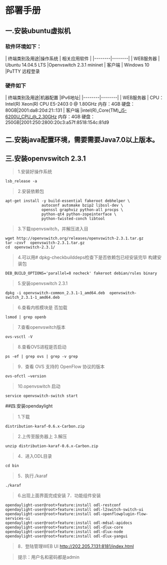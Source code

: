 # 部署手册
## 一.安装ubuntu虚拟机
### 软件环境如下：
| 终端类别及用途|操作系统 | 相关应用软件 |
|--------|--------|
|   WEB服务器    |  Ubuntu 14.04.5 LTS    |Openvswitch 2.3.1 mininet
|      客户端  | Windows 10 	  |PuTTY 远程登录
### 硬件如下
| 终端类别及用途|机器配置 |IPv6地址|
|--------|--------|
|   WEB服务器    |  CPU： Intel(R) Xeon(R) CPU E5-2403 0 @ 1.80GHz  内存：4GB  硬盘：80GB|2001:da8:20d:21::131
|      客户端  |intel(R)_Core(TM)_i5-6200U_CPU_@_2.30GHz  内存：4GB  硬盘：250GB|2001:250:2800:20c3:a57f:8518:154c:81d9
## 二.安装java配置环境，需要需要Java7.0以上版本。
## 三.安装openvswitch 2.3.1
>1.安装好操作系统
```
lsb_release -a
```
>2.安装依赖包
```
apt-get install -y build-essential fakeroot debhelper \
                autoconf automake bzip2 libssl-dev \
                openssl graphviz python-all procps \
                python-qt4 python-zopeinterface \
                python-twisted-conch libtool
```
>3.下载openvswitch，并解压进入目
```
wget http://openvswitch.org/releases/openvswitch-2.3.1.tar.gz
tar –zxvf  openvswitch-2.3.1.tar.gz
cd  openvswitch-2.3.1/
```
> 4.可以用# dpkg-checkbuilddeps检查下是否依赖包已经安装完毕
> 构建安装包
```
DEB_BUILD_OPTIONS='parallel=8 nocheck' fakeroot debian/rules binary
```
>5.安装openvswitch 2.3.1
```
dpkg -i openvswitch-common_2.3.1-1_amd64.deb  openvswitch-switch_2.3.1-1_amd64.deb
```
>6.查看内核模块是 否加载
```
lsmod | grep openb
```
>7.查看openvswitch版本
```
ovs-vsctl -V
```
>8.查看OVS进程是否启动
```
ps -ef | grep ovs | grep -v grep
```
>9．查看 OVS 支持的 OpenFlow 协议的版本
```
ovs-ofctl –version
```
>10.openvswitch 启动
```
service openvswitch-switch start
```
##四.安装opendaylight
>	1.下载
```
distribution-karaf-0.6.x-Carbon.zip
```
>2.上传至服务器上
>3.解压
```
unzip distribution-karaf-0.6.x-Carbon.zip
```
>4．进入ODL目录
```
cd bin
```
>5．执行./karaf
```
./karaf
```
>6.出现上面界面完成安装
>7．功能组件安装
```
opendaylight-user@root>feature:install odl-restconf
opendaylight-user@root>feature:install odl-l2switch-switch-ui
opendaylight-user@root>feature:install odl-openflowplugin-flow-services-ui
opendaylight-user@root>feature:install odl-mdsal-apidocs
opendaylight-user@root>feature:install odl-dlux-core
opendaylight-user@root>feature:install odl-dlux-node
opendaylight-user@root>feature:install odl-dlux-yangui
```
>8．登陆管理WEB UI
http://202.205.7.131:8181/index.html

>提示：用户名和密码都是admin
